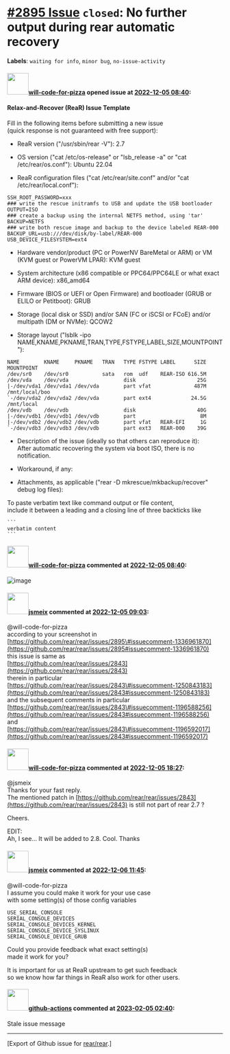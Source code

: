 [\#2895 Issue](https://github.com/rear/rear/issues/2895) `closed`: No further output during rear automatic recovery
===================================================================================================================

**Labels**: `waiting for info`, `minor bug`, `no-issue-activity`

#### <img src="https://avatars.githubusercontent.com/u/19435718?u=ed79ce4705081dc23542358b2bc50f403c729924&v=4" width="50">[will-code-for-pizza](https://github.com/will-code-for-pizza) opened issue at [2022-12-05 08:40](https://github.com/rear/rear/issues/2895):

#### Relax-and-Recover (ReaR) Issue Template

Fill in the following items before submitting a new issue  
(quick response is not guaranteed with free support):

-   ReaR version ("/usr/sbin/rear -V"): 2.7

-   OS version ("cat /etc/os-release" or "lsb\_release -a" or "cat
    /etc/rear/os.conf"): Ubuntu 22.04

-   ReaR configuration files ("cat /etc/rear/site.conf" and/or "cat
    /etc/rear/local.conf"):

<!-- -->

    SSH_ROOT_PASSWORD=xxx
    ### write the rescue initramfs to USB and update the USB bootloader
    OUTPUT=ISO
    ### create a backup using the internal NETFS method, using 'tar'
    BACKUP=NETFS
    ### write both rescue image and backup to the device labeled REAR-000
    BACKUP_URL=usb:///dev/disk/by-label/REAR-000
    USB_DEVICE_FILESYSTEM=ext4

-   Hardware vendor/product (PC or PowerNV BareMetal or ARM) or VM (KVM
    guest or PowerVM LPAR): KVM guest

-   System architecture (x86 compatible or PPC64/PPC64LE or what exact
    ARM device): x86\_amd64

-   Firmware (BIOS or UEFI or Open Firmware) and bootloader (GRUB or
    ELILO or Petitboot): GRUB

-   Storage (local disk or SSD) and/or SAN (FC or iSCSI or FCoE) and/or
    multipath (DM or NVMe): QCOW2

-   Storage layout ("lsblk -ipo
    NAME,KNAME,PKNAME,TRAN,TYPE,FSTYPE,LABEL,SIZE,MOUNTPOINT"):

<!-- -->

    NAME        KNAME     PKNAME   TRAN   TYPE FSTYPE LABEL      SIZE MOUNTPOINT
    /dev/sr0    /dev/sr0           sata   rom  udf    REAR-ISO 616.5M 
    /dev/vda    /dev/vda                  disk                    25G 
    |-/dev/vda1 /dev/vda1 /dev/vda        part vfat              487M /mnt/local/boo
    `-/dev/vda2 /dev/vda2 /dev/vda        part ext4             24.5G /mnt/local
    /dev/vdb    /dev/vdb                  disk                    40G 
    |-/dev/vdb1 /dev/vdb1 /dev/vdb        part                     8M 
    |-/dev/vdb2 /dev/vdb2 /dev/vdb        part vfat   REAR-EFI     1G 
    `-/dev/vdb3 /dev/vdb3 /dev/vdb        part ext3   REAR-000    39G

-   Description of the issue (ideally so that others can reproduce
    it):  
    After automatic recovering the system via boot ISO, there is no
    notification.

-   Workaround, if any:

-   Attachments, as applicable ("rear -D mkrescue/mkbackup/recover"
    debug log files):

To paste verbatim text like command output or file content,  
include it between a leading and a closing line of three backticks like

    ```
    verbatim content
    ```

#### <img src="https://avatars.githubusercontent.com/u/19435718?u=ed79ce4705081dc23542358b2bc50f403c729924&v=4" width="50">[will-code-for-pizza](https://github.com/will-code-for-pizza) commented at [2022-12-05 08:40](https://github.com/rear/rear/issues/2895#issuecomment-1336961870):

![image](https://user-images.githubusercontent.com/19435718/205592001-61a65001-af09-4129-9c52-f13c4906bd9b.png)

#### <img src="https://avatars.githubusercontent.com/u/1788608?u=925fc54e2ce01551392622446ece427f51e2f0ce&v=4" width="50">[jsmeix](https://github.com/jsmeix) commented at [2022-12-05 09:03](https://github.com/rear/rear/issues/2895#issuecomment-1336985877):

@will-code-for-pizza  
according to your screenshot in  
[https://github.com/rear/rear/issues/2895\#issuecomment-1336961870](https://github.com/rear/rear/issues/2895#issuecomment-1336961870)  
this issue is same as  
[https://github.com/rear/rear/issues/2843](https://github.com/rear/rear/issues/2843)  
therein in particular  
[https://github.com/rear/rear/issues/2843\#issuecomment-1250843183](https://github.com/rear/rear/issues/2843#issuecomment-1250843183)  
and the subsequent comments in particular  
[https://github.com/rear/rear/issues/2843\#issuecomment-1196588256](https://github.com/rear/rear/issues/2843#issuecomment-1196588256)  
and  
[https://github.com/rear/rear/issues/2843\#issuecomment-1196592017](https://github.com/rear/rear/issues/2843#issuecomment-1196592017)

#### <img src="https://avatars.githubusercontent.com/u/19435718?u=ed79ce4705081dc23542358b2bc50f403c729924&v=4" width="50">[will-code-for-pizza](https://github.com/will-code-for-pizza) commented at [2022-12-05 18:27](https://github.com/rear/rear/issues/2895#issuecomment-1337905691):

@jsmeix  
Thanks for your fast reply.  
The mentioned patch in
[https://github.com/rear/rear/issues/2843](https://github.com/rear/rear/issues/2843)
is still not part of rear 2.7 ?

Cheers.

EDIT:  
Ah, I see... It will be added to 2.8. Cool. Thanks

#### <img src="https://avatars.githubusercontent.com/u/1788608?u=925fc54e2ce01551392622446ece427f51e2f0ce&v=4" width="50">[jsmeix](https://github.com/jsmeix) commented at [2022-12-06 11:45](https://github.com/rear/rear/issues/2895#issuecomment-1339198817):

@will-code-for-pizza  
I assume you could make it work for your use case  
with some setting(s) of those config variables

    USE_SERIAL_CONSOLE
    SERIAL_CONSOLE_DEVICES
    SERIAL_CONSOLE_DEVICES_KERNEL
    SERIAL_CONSOLE_DEVICE_SYSLINUX
    SERIAL_CONSOLE_DEVICE_GRUB

Could you provide feedback what exact setting(s)  
made it work for you?

It is important for us at ReaR upstream to get such feedback  
so we know how far things in ReaR also work for other users.

#### <img src="https://avatars.githubusercontent.com/in/15368?v=4" width="50">[github-actions](https://github.com/apps/github-actions) commented at [2023-02-05 02:40](https://github.com/rear/rear/issues/2895#issuecomment-1416906124):

Stale issue message

------------------------------------------------------------------------

\[Export of Github issue for
[rear/rear](https://github.com/rear/rear).\]
